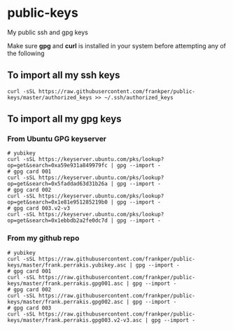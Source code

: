# public-keys
My public ssh and gpg keys 

Make sure **gpg** and **curl** is installed in your system before attempting any of the following 

## To import all my ssh keys
```shell
curl -sSL https://raw.githubusercontent.com/frankper/public-keys/master/authorized_keys >> ~/.ssh/authorized_keys
```
## To import all my gpg keys

### From Ubuntu GPG keyserver

```shell
# yubikey
curl -sSL https://keyserver.ubuntu.com/pks/lookup?op=get&search=0xa59e931a849979fc | gpg --import -
# gpg card 001 
curl -sSL https://keyserver.ubuntu.com/pks/lookup?op=get&search=0x5faddad63d31b26a | gpg --import -
# gpg card 002
curl -sSL https://keyserver.ubuntu.com/pks/lookup?op=get&search=0x1e81e951285219b0 | gpg --import -
# gpg card 003.v2-v3
curl -sSL https://keyserver.ubuntu.com/pks/lookup?op=get&search=0x1ebbdb2a2fe0dc7d | gpg --import -
```
### From my github repo
```shell
# yubikey 
curl -sSL https://raw.githubusercontent.com/frankper/public-keys/master/frank.perrakis.yubikey.asc | gpg --import -
# gpg card 001 
curl -sSL https://raw.githubusercontent.com/frankper/public-keys/master/frank.perrakis.gpg001.asc | gpg --import -
# gpg card 002 
curl -sSL https://raw.githubusercontent.com/frankper/public-keys/master/frank.perrakis.gpg002.asc | gpg --import -
# gpg card 003 
curl -sSL https://raw.githubusercontent.com/frankper/public-keys/master/frank.perrakis.gpg003.v2-v3.asc | gpg --import -
```

